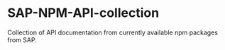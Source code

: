# SAP-NPM-API-collection
Collection of API documentation from currently available npm packages from SAP.
